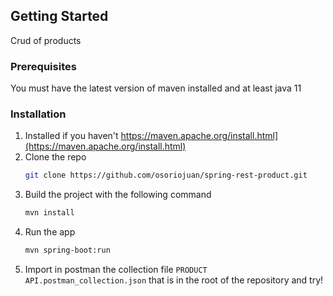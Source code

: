 
<!-- GETTING STARTED -->
## Getting Started

Crud of products

### Prerequisites

You must have the latest version of maven installed and at least java 11

### Installation

1. Installed if you haven't https://maven.apache.org/install.html](https://maven.apache.org/install.html)
2. Clone the repo
   ```sh
   git clone https://github.com/osoriojuan/spring-rest-product.git
   ```
3. Build the project with the following command
   ```sh
   mvn install
   ```
4. Run the app
   ```sh
   mvn spring-boot:run
   ```
5. Import in postman the collection file `PRODUCT API.postman_collection.json` that is in the root of the repository and try!

